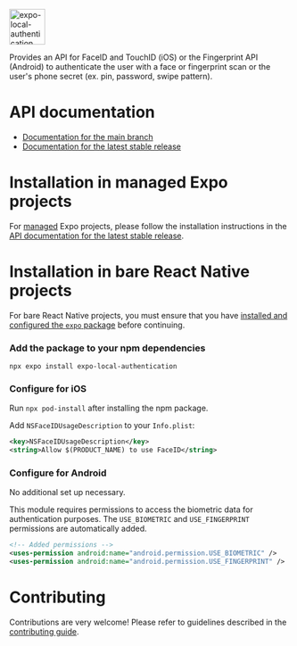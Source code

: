 <p>
  <a href="https://docs.expo.dev/versions/latest/sdk/local-authentication/">
    <img
      src="../../.github/resources/expo-local-authentication.svg"
      alt="expo-local-authentication"
      height="64" />
  </a>
</p>

Provides an API for FaceID and TouchID (iOS) or the Fingerprint API (Android) to authenticate the user with a face or fingerprint scan or the user's phone secret (ex. pin, password, swipe pattern).

# API documentation

- [Documentation for the main branch](https://github.com/expo/expo/blob/main/docs/pages/versions/unversioned/sdk/local-authentication.mdx)
- [Documentation for the latest stable release](https://docs.expo.dev/versions/latest/sdk/local-authentication/)

# Installation in managed Expo projects

For [managed](https://docs.expo.dev/archive/managed-vs-bare/) Expo projects, please follow the installation instructions in the [API documentation for the latest stable release](https://docs.expo.dev/versions/latest/sdk/local-authentication/).

# Installation in bare React Native projects

For bare React Native projects, you must ensure that you have [installed and configured the `expo` package](https://docs.expo.dev/bare/installing-expo-modules/) before continuing.

### Add the package to your npm dependencies

```
npx expo install expo-local-authentication
```

### Configure for iOS

Run `npx pod-install` after installing the npm package.

Add `NSFaceIDUsageDescription` to your `Info.plist`:

```xml
<key>NSFaceIDUsageDescription</key>
<string>Allow $(PRODUCT_NAME) to use FaceID</string>
```

### Configure for Android

No additional set up necessary.

This module requires permissions to access the biometric data for authentication purposes. The `USE_BIOMETRIC` and `USE_FINGERPRINT` permissions are automatically added.

```xml
<!-- Added permissions -->
<uses-permission android:name="android.permission.USE_BIOMETRIC" />
<uses-permission android:name="android.permission.USE_FINGERPRINT" />
```

# Contributing

Contributions are very welcome! Please refer to guidelines described in the [contributing guide](https://github.com/expo/expo#contributing).

